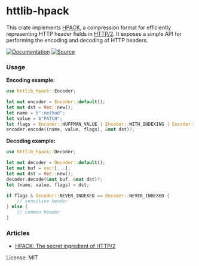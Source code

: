 # httlib-hpack

This crate implements [HPACK], a compression format for efficiently
representing HTTP header fields in [HTTP/2]. It exposes a simple API for
performing the encoding and decoding of HTTP headers.

[![Documentation](https://img.shields.io/badge/-Documentation-blue?style=for-the-badge&logo=Rust)](https://docs.rs/httlib-hpack)
[![Source](https://img.shields.io/badge/-Source-lightgrey?style=for-the-badge&logo=GitHub)](https://github.com/xpepermint/httlib-rs/tree/main/hpack)

### Usage

**Encoding example:**

```rs
use httlib_hpack::Encoder;

let mut encoder = Encoder::default();
let mut dst = Vec::new();
let name = b":method";
let value = b"PATCH";
let flags = Encoder::HUFFMAN_VALUE | Encoder::WITH_INDEXING | Encoder::BEST_FORMAT;
encoder.encode((name, value, flags), &mut dst)?;
```

**Decoding example:**

```rs
use httlib_hpack::Decoder;

let mut decoder = Decoder::default();
let mut buf = vec![...];
let mut dst = Vec::new();
decoder.decode(&mut buf, &mut dst)?;
let (name, value, flags) = dst;

if flags & Decoder::NEVER_INDEXED == Decoder::NEVER_INDEXED {
    // sensitive header
} else {
    // common header
}
```

### Articles

* [HPACK: The secret ingredient of HTTP/2](TODO)

[HPACK]: https://tools.ietf.org/html/rfc7541
[HTTP/2]: https://tools.ietf.org/html/rfc7540

License: MIT
